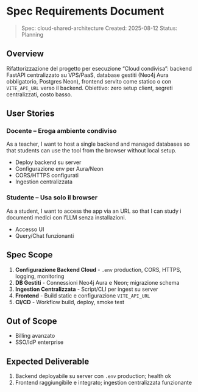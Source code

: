 # Spec Requirements Document

> Spec: cloud-shared-architecture
> Created: 2025-08-12
> Status: Planning

## Overview

Rifattorizzazione del progetto per esecuzione “Cloud condivisa”: backend FastAPI centralizzato su VPS/PaaS, database gestiti (Neo4j Aura obbligatorio, Postgres Neon), frontend servito come statico o con `VITE_API_URL` verso il backend. Obiettivo: zero setup client, segreti centralizzati, costo basso.

## User Stories

### Docente – Eroga ambiente condiviso

As a teacher, I want to host a single backend and managed databases so that students can use the tool from the browser without local setup.

- Deploy backend su server
- Configurazione env per Aura/Neon
- CORS/HTTPS configurati
- Ingestion centralizzata

### Studente – Usa solo il browser

As a student, I want to access the app via an URL so that I can study i documenti medici con l’LLM senza installazioni.

- Accesso UI
- Query/Chat funzionanti

## Spec Scope

1. **Configurazione Backend Cloud** - `.env` production, CORS, HTTPS, logging, monitoring
2. **DB Gestiti** - Connessioni Neo4j Aura e Neon; migrazione schema
3. **Ingestion Centralizzata** - Script/CLI per ingest su server
4. **Frontend** - Build static e configurazione `VITE_API_URL`
5. **CI/CD** - Workflow build, deploy, smoke test

## Out of Scope

- Billing avanzato
- SSO/IdP enterprise

## Expected Deliverable

1. Backend deployabile su server con `.env` production; health ok
2. Frontend raggiungibile e integrato; ingestion centralizzata funzionante
